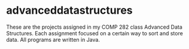 # advanceddatastructures
These are the projects assigned in my COMP 282 class Advanced Data Structures.
Each assignment focused on a certain way to sort and store data. 
All programs are written in Java.

